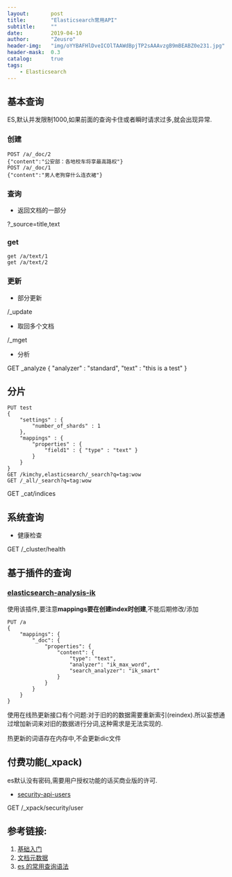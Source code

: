 ```yaml
---
layout:       post
title:        "Elasticsearch常用API"
subtitle:     ""
date:         2019-04-10
author:       "Zeusro"
header-img:   "img/oYYBAFHlDveICOlTAAWdBpjTP2sAAAvzgB9mBEABZ0e231.jpg"
header-mask:  0.3
catalog:      true
tags:
    - Elasticsearch
---
```




## 基本查询

ES,默认并发限制1000,如果前面的查询卡住或者瞬时请求过多,就会出现异常.

### 创建


```
POST /a/_doc/2
{"content":"公安部：各地校车将享最高路权"}
POST /a/_doc/1
{"content":"男人老狗穿什么连衣裙"}

```


### 查询

- 返回文档的一部分

?_source=title,text

### get

```
get /a/text/1
get /a/text/2
```



### 更新

- 部分更新

/_update

- 取回多个文档

/_mget


- 分析

GET _analyze
{
  "analyzer" : "standard",
  "text" : "this is a test"
}

## 分片


```
PUT test
{
    "settings" : {
        "number_of_shards" : 1
    },
    "mappings" : {
        "properties" : {
            "field1" : { "type" : "text" }
        }
    }
}
GET /kimchy,elasticsearch/_search?q=tag:wow
GET /_all/_search?q=tag:wow

```


GET _cat/indices


## 系统查询

- 健康检查

GET /_cluster/health


## 基于插件的查询

### [elasticsearch-analysis-ik](https://github.com/medcl/elasticsearch-analysis-ik)

使用该插件,要注意**mappings要在创建index时创建**,不能后期修改/添加

```
PUT /a
{
	"mappings": {
		"_doc": {
			"properties": {
				"content": {
					"type": "text",
					"analyzer": "ik_max_word",
					"search_analyzer": "ik_smart"
				}
			}
		}
	}
}
```

使用在线热更新接口有个问题:对于旧的的数据需要重新索引(reindex).所以妄想通过增加新词来对旧的数据进行分词,这种需求是无法实现的.

热更新的词语存在内存中,不会更新dic文件



## 付费功能(_xpack)

es默认没有密码,需要用户授权功能的话买商业版的许可.

- [security-api-users](https://www.elastic.co/guide/en/elasticsearch/reference/current/security-api-users.html)


GET /_xpack/security/user


## 参考链接:

1. [基础入门](https://www.elastic.co/guide/cn/elasticsearch/guide/cn/getting-started.html)
1. [文档元数据](https://www.elastic.co/guide/cn/elasticsearch/guide/cn/_Document_Metadata.html)
2. [es 的常用查询语法](https://blog.csdn.net/qingmoruoxi/article/details/77221602)
